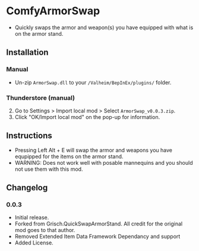 # ComfyArmorSwap

  * Quickly swaps the armor and weapon(s) you have equipped with what is on the armor stand.

## Installation

### Manual

  * Un-zip `ArmorSwap.dll` to your `/Valheim/BepInEx/plugins/` folder.

### Thunderstore (manual)

  2. Go to Settings > Import local mod > Select `ArmorSwap_v0.0.3.zip`.
  3. Click "OK/Import local mod" on the pop-up for information.

## Instructions

  * Pressing Left Alt + E will swap the armor and weapons you have equpipped for the items on the armor stand.
  * WARNING: Does not work well with posable mannequins and you should not use them with this mod.

## Changelog

### 0.0.3

  * Initial release.
  * Forked from Grisch.QuickSwapArmorStand.  All credit for the original mod goes to that author.
  * Removed Extended Item Data Framework Dependancy and support
  * Added License.